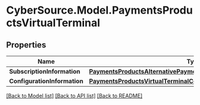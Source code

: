 # CyberSource.Model.PaymentsProductsVirtualTerminal
## Properties

Name | Type | Description | Notes
------------ | ------------- | ------------- | -------------
**SubscriptionInformation** | [**PaymentsProductsAlternativePaymentMethodsSubscriptionInformation**](PaymentsProductsAlternativePaymentMethodsSubscriptionInformation.md) |  | [optional] 
**ConfigurationInformation** | [**PaymentsProductsVirtualTerminalConfigurationInformation**](PaymentsProductsVirtualTerminalConfigurationInformation.md) |  | [optional] 

[[Back to Model list]](../README.md#documentation-for-models) [[Back to API list]](../README.md#documentation-for-api-endpoints) [[Back to README]](../README.md)


